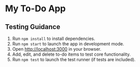 # My To-Do App

## Testing Guidance

1. Run `npm install` to install dependencies.
2. Run `npm start` to launch the app in development mode.
3. Open [http://localhost:3000](http://localhost:3000) in your browser.
4. Add, edit, and delete to-do items to test core functionality.
5. Run `npm test` to launch the test runner (if tests are included).
